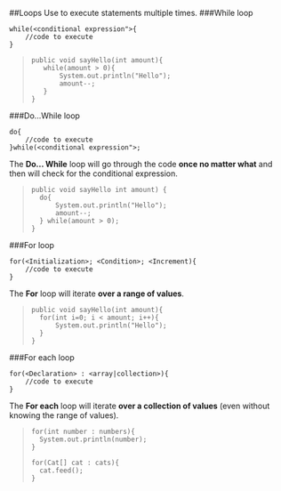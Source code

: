 ##<a name="loops"></a>Loops
Use to execute statements multiple times.
###<a name="while"></a>While loop
```
while(<conditional expression">{
    //code to execute
}
```
>```
>public void sayHello(int amount){
>    while(amount > 0){
>        System.out.println("Hello");
>        amount--;
>    }
>}

###<a name="dowhile"></a>Do...While loop
```
do{
    //code to execute
}while(<conditional expression">;
```
The **Do... While** loop will go through the code **once no matter what** and then will check for the conditional expression.
>```
>public void sayHello int amount) {
>   do{
>       System.out.println("Hello");
>       amount--;
>   } while(amount > 0);
>}
   
###<a name="for"></a>For loop
```
for(<Initialization>; <Condition>; <Increment){
    //code to execute
}
```
The **For** loop will iterate **over a range of values**.
>```
>public void sayHello(int amount){
>   for(int i=0; i < amount; i++){
>       System.out.println("Hello");
>   }
>}

###<a name="foreach"></a>For each loop
```
for(<Declaration> : <array|collection>){
    //code to execute
}
```
The **For each** loop will iterate **over a collection of values** (even without knowing the range of values).
>```
>for(int number : numbers){
>   System.out.println(number);
>}
>```
>```
>for(Cat[] cat : cats){
>   cat.feed();
>}
